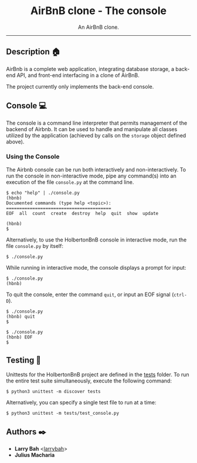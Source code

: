 <h1 align="center">AirBnB clone - The console</h1>
<p align="center">An AirBnB clone.</p>

---

## Description :house:

AirBnb is a complete web application, integrating database storage,
a back-end API, and front-end interfacing in a clone of AirBnB.

The project currently only implements the back-end console.


## Console :computer:

The console is a command line interpreter that permits management of the backend
of Airbnb. It can be used to handle and manipulate all classes utilized by
the application (achieved by calls on the `storage` object defined above).

### Using the Console

The Airbnb console can be run both interactively and non-interactively.
To run the console in non-interactive mode, pipe any command(s) into an execution
of the file `console.py` at the command line.

```
$ echo "help" | ./console.py
(hbnb)
Documented commands (type help <topic>):
========================================
EOF  all  count  create  destroy  help  quit  show  update

(hbnb)
$
```

Alternatively, to use the HolbertonBnB console in interactive mode, run the
file `console.py` by itself:

```
$ ./console.py
```

While running in interactive mode, the console displays a prompt for input:

```
$ ./console.py
(hbnb)
```

To quit the console, enter the command `quit`, or input an EOF signal
(`ctrl-D`).

```
$ ./console.py
(hbnb) quit
$
```

```
$ ./console.py
(hbnb) EOF
$
```

## Testing :straight_ruler:

Unittests for the HolbertonBnB project are defined in the [tests](./tests)
folder. To run the entire test suite simultaneously, execute the following command:

```
$ python3 unittest -m discover tests
```

Alternatively, you can specify a single test file to run at a time:

```
$ python3 unittest -m tests/test_console.py
```

## Authors :black_nib:
* **Larry Bah** <[larrybah](https://github.com/larrybah)>
* **Julius Macharia**

